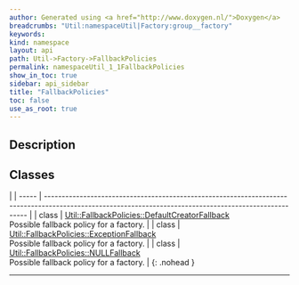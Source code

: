 ```yaml
---
author: Generated using <a href="http://www.doxygen.nl/">Doxygen</a>
breadcrumbs: "Util:namespaceUtil|Factory:group__factory"
keywords: 
kind: namespace
layout: api
path: Util->Factory->FallbackPolicies
permalink: namespaceUtil_1_1FallbackPolicies
show_in_toc: true
sidebar: api_sidebar
title: "FallbackPolicies"
toc: false
use_as_root: true
---
```


## Description





## Classes

|
| ----- | ------------------------------------------------------------------------------------------------------------------------------------------------------- | 
| class | [Util::FallbackPolicies::DefaultCreatorFallback](classUtil_1_1FallbackPolicies_1_1DefaultCreatorFallback) <br/> Possible fallback policy for a factory. | 
| class | [Util::FallbackPolicies::ExceptionFallback](classUtil_1_1FallbackPolicies_1_1ExceptionFallback) <br/> Possible fallback policy for a factory.           | 
| class | [Util::FallbackPolicies::NULLFallback](classUtil_1_1FallbackPolicies_1_1NULLFallback) <br/> Possible fallback policy for a factory.                     | 
{: .nohead }

-------------------------------------------------------------------


